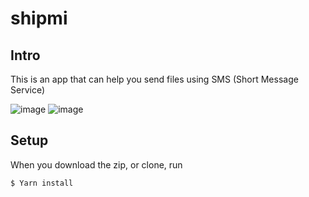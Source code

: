 # shipmi

## Intro
This is an app that can help you send files using SMS (Short Message Service)

![image](https://user-images.githubusercontent.com/91855362/189550542-b2f38e87-4f72-4b81-bed2-a1f71c4e05ad.png)
![image](https://user-images.githubusercontent.com/91855362/189550551-6eed3469-5499-4a46-8b5a-c604884733c2.png)


## Setup
When you download the zip, or clone, run 
```
$ Yarn install
```
